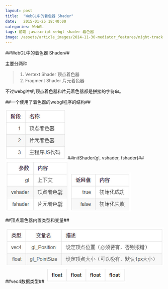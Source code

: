 ```yaml
---
layout: post
title:  "WebGL中的着色器 Shader"
date:   2015-01-25 18:40:00
categories: WebGL
tags: 前端 javascript webgl shader 着色器
image: /assets/article_images/2014-11-30-mediator_features/night-track.JPG
---
```

##WebGL中的着色器 Shader##

主要分两种
> 1. Vertext Shader 顶点着色器
> 2. Fragment Shader 片元着色器

不过webgl中的顶点着色器和片元着色器都是拼接的字符串。


##一个使用了着色器的webgl程序的结构##

<img src="/assets/article_images/2015-01-25-webgl-shader/2015-01-25_234943.jpg" alt="图1">
##initShader(gl, vshader, fshader)##

<img src="/assets/article_images/2015-01-25-webgl-shader/2015-01-25_235117.jpg" alt="图2">
<img src="/assets/article_images/2015-01-25-webgl-shader/2015-01-25_235138.jpg" alt="图3">

##顶点着色器内置类型和变量##

<img src="/assets/article_images/2015-01-25-webgl-shader/2015-01-25_235151.jpg" alt="图4">
##vec4数据类型##

<img src="/assets/article_images/2015-01-25-webgl-shader/2015-01-25_235207.jpg" alt="图5">

